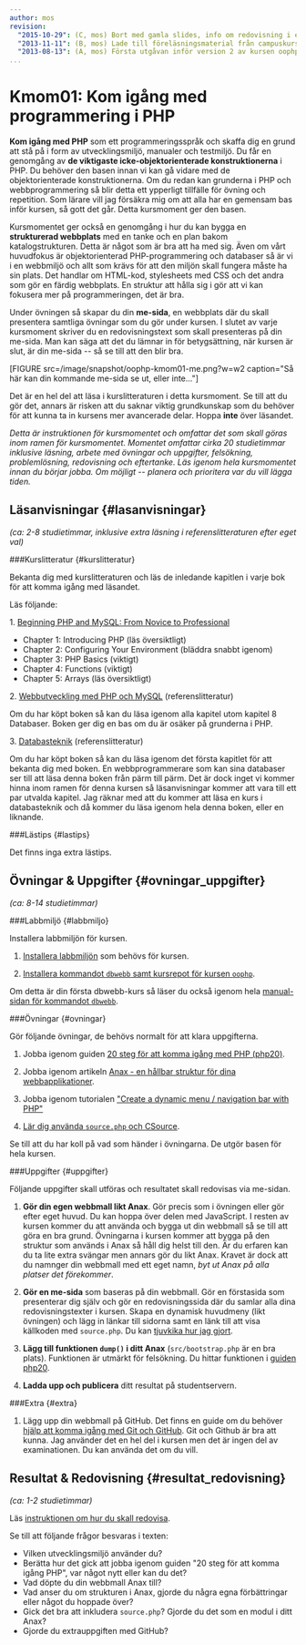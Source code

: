 ```yaml
---
author: mos
revision:
  "2015-10-29": (C, mos) Bort med gamla slides, info om redovisning i egen sida, lade till dbwebb-cli och kursrepo.
  "2013-11-11": (B, mos) Lade till föreläsningsmaterial från campuskursen ht13.
  "2013-08-13": (A, mos) Första utgåvan inför version 2 av kursen oophp inför ht13.
...
```

Kmom01: Kom igång med programmering i PHP
==================================

**Kom igång med PHP** som ett programmeringsspråk och skaffa dig en grund att stå på i form av utvecklingsmiljö, manualer och testmiljö. Du får en genomgång av **de viktigaste icke-objektorienterade konstruktionerna** i PHP. Du behöver den basen innan vi kan gå vidare med de objektorienterade konstruktionerna. Om du redan kan grunderna i PHP och webbprogrammering så blir detta ett ypperligt tillfälle för övning och repetition. Som lärare vill jag försäkra mig om att alla har en gemensam bas inför kursen, så gott det går. Detta kursmoment ger den basen.

Kursmomentet ger också en genomgång i hur du kan bygga en **strukturerad webbplats** med en tanke och en plan bakom katalogstrukturen. Detta är något som är bra att ha med sig. Även om vårt huvudfokus är objektorienterad PHP-programmering och databaser så är vi i en webbmiljö och allt som krävs för att den miljön skall fungera måste ha sin plats. Det handlar om HTML-kod, stylesheets med CSS och det andra som gör en färdig webbplats. En struktur att hålla sig i gör att vi kan fokusera mer på programmeringen, det är bra.

Under övningen så skapar du din **me-sida**, en webbplats där du skall presentera samtliga övningar som du gör under kursen. I slutet av varje kursmoment skriver du en redovisningstext som skall presenteras på din me-sida. Man kan säga att det du lämnar in för betygsättning, när kursen är slut, är din me-sida -- så se till att den blir bra.

[FIGURE src=/image/snapshot/oophp-kmom01-me.png?w=w2 caption="Så här kan din kommande me-sida se ut, eller inte..."]

Det är en hel del att läsa i kurslitteraturen i detta kursmoment. Se till att du gör det, annars är risken att du saknar viktig grundkunskap som du behöver för att kunna ta in kursens mer avancerade delar. Hoppa **inte** över läsandet.

*Detta är instruktionen för kursmomentet och omfattar det som skall göras inom ramen för kursmomentet. Momentet omfattar cirka 20 studietimmar inklusive läsning, arbete med övningar och uppgifter, felsökning, problemlösning, redovisning och eftertanke. Läs igenom hela kursmomentet innan du börjar jobba. Om möjligt -- planera och prioritera var du vill lägga tiden.*



Läsanvisningar  {#lasanvisningar}
---------------------------------

*(ca: 2-8 studietimmar, inklusive extra läsning i referenslitteraturen efter eget val)*



###Kurslitteratur  {#kurslitteratur}

Bekanta dig med kurslitteraturen och läs de inledande kapitlen i varje bok för att komma igång med läsandet.

Läs följande:

1\. [Beginning PHP and MySQL: From Novice to Professional](kunskap/boken-beginning-php-and-mysql-from-novice-to-professional)

* Chapter 1: Introducing PHP (läs översiktligt)
* Chapter 2: Configuring Your Environment (bläddra snabbt igenom)
* Chapter 3: PHP Basics (viktigt)
* Chapter 4: Functions (viktigt)
* Chapter 5: Arrays (läs översiktligt)

2\. [Webbutveckling med PHP och MySQL](kunskap/boken-webbutveckling-med-php-och-mysql) (referenslitteratur)

Om du har köpt boken så kan du läsa igenom alla kapitel utom kapitel 8 Databaser. Boken ger dig en bas om du är osäker på grunderna i PHP.

3\. [Databasteknik](kunskap/boken-databasteknik) (referenslitteratur)

Om du har köpt boken så kan du läsa igenom det första kapitlet för att bekanta dig med boken. En webbprogrammerare som kan sina databaser ser till att läsa denna boken från pärm till pärm. Det är dock inget vi kommer hinna inom ramen för denna kursen så läsanvisningar kommer att vara till ett par utvalda kapitel. Jag räknar med att du kommer att läsa en kurs i databasteknik och då kommer du läsa igenom hela denna boken, eller en liknande.



###Lästips {#lastips}

Det finns inga extra lästips.



Övningar & Uppgifter  {#ovningar_uppgifter}
-------------------------------------------

*(ca: 8-14 studietimmar)*



###Labbmiljö {#labbmiljo}

Installera labbmiljön för kursen.

1. [Installera labbmiljön](kurser/oophp-v2/labbmiljo) som behövs för kursen.

1. [Installera kommandot `dbwebb`  samt kursrepot för kursen `oophp`](dbwebb-cli/clone).

Om detta är din första dbwebb-kurs så läser du också igenom hela [manual-sidan för kommandot `dbwebb`](dbwebb-cli).



###Övningar {#ovningar}

Gör följande övningar, de behövs normalt för att klara uppgifterna. 

1. Jobba igenom guiden [20 steg för att komma igång med PHP (php20)](kunskap/kom-i-gang-med-php-pa-20-steg).

2. Jobba igenom artikeln [Anax - en hållbar struktur för dina webbapplikationer](kunskap/anax-en-hallbar-struktur-for-dina-webbapplikationer).

3. Jobba igenom tutorialen ["Create a dynamic menu / navigation bar with PHP"](http://dbwebb.se/kod-exempel/dynamic_php_menu/)

4. [Lär dig använda `source.php` och CSource](kunskap/visa-kallkod-med-source-php-och-csource).


Se till att du har koll på vad som händer i övningarna. De utgör basen för hela kursen.

<!--
(Olika språk, anpassa med int/loc) 
-->



###Uppgifter {#uppgifter}

Följande uppgifter skall utföras och resultatet skall redovisas via me-sidan.

1. **Gör din egen webbmall likt Anax**. Gör precis som i övningen eller gör efter eget huvud. Du kan hoppa över delen med JavaScript. I resten av kursen kommer du att använda och bygga ut din webbmall så se till att göra en bra grund. Övningarna i kursen kommer att bygga på den struktur som används i Anax så håll dig helst till den. Är du erfaren kan du ta lite extra svängar men annars gör du likt Anax. Kravet är dock att du namnger din webbmall med ett eget namn, *byt ut Anax på alla platser det förekommer*.

2. **Gör en me-sida** som baseras på din webbmall. Gör en förstasida som presenterar dig själv och gör en redovisningssida där du samlar alla dina redovisningstexter i kursen. Skapa en dynamisk huvudmeny (likt övningen) och lägg in länkar till sidorna samt en länk till att visa källkoden med `source.php`. Du kan [tjuvkika hur jag gjort](kurser/oophp-v2/me/kmom01/me.php).

3. **Lägg till funktionen `dump()` i ditt Anax** (`src/bootstrap.php` är en bra plats). Funktionen är utmärkt för felsökning. Du hittar funktionen i [guiden php20](kunskap/kom-i-gang-med-php-pa-20-steg).

4. **Ladda upp och publicera** ditt resultat på studentservern. 



###Extra {#extra}

1. Lägg upp din webbmall på GitHub. Det finns en guide om du behöver [hjälp att komma igång med Git och GitHub](kunskap/kom-igang-med-git-och-github). Git och Github är bra att kunna. Jag använder det en hel del i kursen men det är ingen del av examinationen. Du kan använda det om du vill.



Resultat & Redovisning  {#resultat_redovisning}
-----------------------------------------------

*(ca: 1-2 studietimmar)*

Läs [instruktionen om hur du skall redovisa](kurser/oophp-v2/redovisa).

Se till att följande frågor besvaras i texten:

* Vilken utvecklingsmiljö använder du?
* Berätta hur det gick att jobba igenom guiden "20 steg för att komma igång PHP", var något nytt eller kan du det?
* Vad döpte du din webbmall Anax till?
* Vad anser du om strukturen i Anax, gjorde du några egna förbättringar eller något du hoppade över?
* Gick det bra att inkludera `source.php`? Gjorde du det som en modul i ditt Anax?
* Gjorde du extrauppgiften med GitHub?
